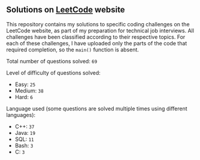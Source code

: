 ## Solutions on [LeetCode](https://leetcode.com/) website

This repository contains my solutions to specific coding challenges on the LeetCode website, as part of my preparation for technical job interviews. All challenges have been classified according to their respective topics. For each of these challenges, I have uploaded only the parts of the code that required completion, so the `main()` function is absent.

Total number of questions solved: `69`

Level of difficulty of questions solved:
* Easy: `25`
* Medium: `38`
* Hard: `6`

Language used (some questions are solved multiple times using different languages):
* C++: `37`
* Java: `19`
* SQL: `11`
* Bash: `3`
* C: `3`
